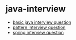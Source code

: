 # java-interview

+ [basic java interview question](questions/basic.md#basic-java-interview-questions)
+ [pattern interview question](questions/patterns.md#patterns-java-interview-questions)
+ [spring interview question](questions/spring.md#spring-java-interview-questions)